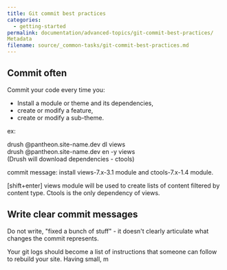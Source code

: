 ```yaml
---
title: Git commit best practices
categories:
  - getting-started
permalink: documentation/advanced-topics/git-commit-best-practices/
Metadata
filename: source/_common-tasks/git-commit-best-practices.md
---
```


## Commit often
Commit your code every time you:
- Install a module or theme and its dependencies,
- create or modify a feature,
- create or modify a sub-theme. 
ex:  
drush @pantheon.site-name.dev dl views  
drush @pantheon.site-name.dev en -y views   
(Drush will download dependencies - ctools)  
commit message: install views-7.x-3.1 module and ctools-7.x-1.4 module.  
[shift+enter] views module will be used to create lists of content filtered by content type. Ctools is the only dependency of views.
## Write clear commit messages
Do not write, "fixed a bunch of stuff" - it doesn't clearly articulate what changes the commit represents.   
  
  
Your git logs should become a list of instructions that someone can follow to rebuild your site. Having small, m
